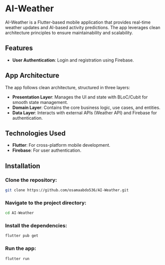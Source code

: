 # AI-Weather

AI-Weather is a Flutter-based mobile application that provides real-time weather updates and AI-based activity predictions. The app leverages clean architecture principles to ensure maintainability and scalability.

## Features

- **User Authentication**: Login and registration using Firebase.

## App Architecture

The app follows clean architecture, structured in three layers:

- **Presentation Layer**: Manages the UI and state with BLoC/Cubit for smooth state management.
- **Domain Layer**: Contains the core business logic, use cases, and entities.
- **Data Layer**: Interacts with external APIs (Weather API) and Firebase for authentication.

## Technologies Used

- **Flutter**: For cross-platform mobile development.
- **Firebase**: For user authentication.

## Installation

### Clone the repository:
```bash
git clone https://github.com/osamaabdo536/AI-Weather.git
```
### Navigate to the project directory:
```bash
cd AI-Weather
```
### Install the dependencies:
```bash
flutter pub get
```
### Run the app:
```bash
flutter run
```

